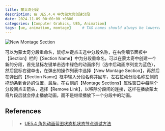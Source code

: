 ```yaml
---
title: 蒙太奇分段
description: 在 UE5.4.4 中为蒙太奇创建分段
date: 2024-11-09 00:00:00 +0800
categories: [Computer Grahics, UE5, Animation]
tags: [ue, animation, montage]     # TAG names should always be lowercase
---
```


![New Montage Section](/assets/img/post/UE5-Animation-NewMontageSection.gif)

可以为蒙太奇分段重命名，鼠标左键点击选中分段名称，在右侧细节面板中【Section】栏的【Section Name】中为分段重命名。可以在蒙太奇中创建一个新的分段，首先鼠标左键单击选中绿色的动画序列（选中后动画序列变为蓝色），然后鼠标右键单击，在弹出的操作列表中选择【New Montage Section】，再然后在弹出的【Section Name】框中输入分段名称并回车，左右拉动分段名称左侧的拖动条到合适的位置，最后，在右侧的【Montage Sections】属性窗口中每两个分段间点击箭头，选择【Remove Link】，以移除分段间的连接，这样在播放蒙太奇片段后就会停止播放动画，而不是继续播放下一个分段中的动画。

## References
>
> * [UE5.4 角色动画蓝图状态机状态节点调试方法](https://www.bilibili.com/video/BV1CED6YSEn8/?spm_id_from=333.999.0.0&vd_source=0a67abb40c91f2db86ad327ada7ae9df)
